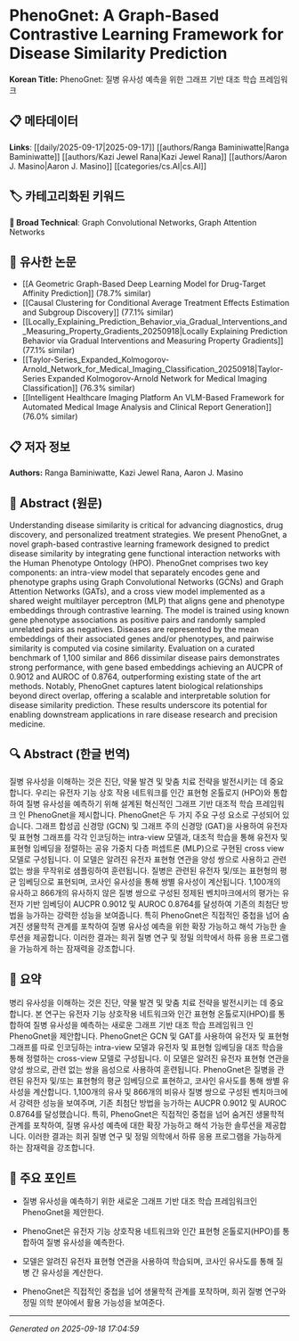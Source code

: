 
# PhenoGnet: A Graph-Based Contrastive Learning Framework for Disease Similarity Prediction

**Korean Title:** PhenoGnet: 질병 유사성 예측을 위한 그래프 기반 대조 학습 프레임워크

## 📋 메타데이터

**Links**: [[daily/2025-09-17|2025-09-17]] [[authors/Ranga Baminiwatte|Ranga Baminiwatte]] [[authors/Kazi Jewel Rana|Kazi Jewel Rana]] [[authors/Aaron J. Masino|Aaron J. Masino]] [[categories/cs.AI|cs.AI]]

## 🏷️ 카테고리화된 키워드
**🔬 Broad Technical**: Graph Convolutional Networks, Graph Attention Networks

## 🔗 유사한 논문
- [[A Geometric Graph-Based Deep Learning Model for Drug-Target Affinity Prediction]] (78.7% similar)
- [[Causal Clustering for Conditional Average Treatment Effects Estimation and Subgroup Discovery]] (77.1% similar)
- [[Locally_Explaining_Prediction_Behavior_via_Gradual_Interventions_and_Measuring_Property_Gradients_20250918|Locally Explaining Prediction Behavior via Gradual Interventions and Measuring Property Gradients]] (77.1% similar)
- [[Taylor-Series_Expanded_Kolmogorov-Arnold_Network_for_Medical_Imaging_Classification_20250918|Taylor-Series Expanded Kolmogorov-Arnold Network for Medical Imaging Classification]] (76.3% similar)
- [[Intelligent Healthcare Imaging Platform An VLM-Based Framework for Automated Medical Image Analysis and Clinical Report Generation]] (76.0% similar)

## 📋 저자 정보

**Authors:** Ranga Baminiwatte, Kazi Jewel Rana, Aaron J. Masino

## 📄 Abstract (원문)

Understanding disease similarity is critical for advancing diagnostics, drug
discovery, and personalized treatment strategies. We present PhenoGnet, a novel
graph-based contrastive learning framework designed to predict disease
similarity by integrating gene functional interaction networks with the Human
Phenotype Ontology (HPO). PhenoGnet comprises two key components: an intra-view
model that separately encodes gene and phenotype graphs using Graph
Convolutional Networks (GCNs) and Graph Attention Networks (GATs), and a cross
view model implemented as a shared weight multilayer perceptron (MLP) that
aligns gene and phenotype embeddings through contrastive learning. The model is
trained using known gene phenotype associations as positive pairs and randomly
sampled unrelated pairs as negatives. Diseases are represented by the mean
embeddings of their associated genes and/or phenotypes, and pairwise similarity
is computed via cosine similarity. Evaluation on a curated benchmark of 1,100
similar and 866 dissimilar disease pairs demonstrates strong performance, with
gene based embeddings achieving an AUCPR of 0.9012 and AUROC of 0.8764,
outperforming existing state of the art methods. Notably, PhenoGnet captures
latent biological relationships beyond direct overlap, offering a scalable and
interpretable solution for disease similarity prediction. These results
underscore its potential for enabling downstream applications in rare disease
research and precision medicine.

## 🔍 Abstract (한글 번역)

질병 유사성을 이해하는 것은 진단, 약물 발견 및 맞춤 치료 전략을 발전시키는 데 중요합니다. 우리는 유전자 기능 상호 작용 네트워크를 인간 표현형 온톨로지 (HPO)와 통합하여 질병 유사성을 예측하기 위해 설계된 혁신적인 그래프 기반 대조적 학습 프레임워크 인 PhenoGnet을 제시합니다. PhenoGnet은 두 가지 주요 구성 요소로 구성되어 있습니다. 그래프 합성곱 신경망 (GCN) 및 그래프 주의 신경망 (GAT)을 사용하여 유전자 및 표현형 그래프를 각각 인코딩하는 intra-view 모델과, 대조적 학습을 통해 유전자 및 표현형 임베딩을 정렬하는 공유 가중치 다층 퍼셉트론 (MLP)으로 구현된 cross view 모델로 구성됩니다. 이 모델은 알려진 유전자 표현형 연관을 양성 쌍으로 사용하고 관련 없는 쌍을 무작위로 샘플링하여 훈련됩니다. 질병은 관련된 유전자 및/또는 표현형의 평균 임베딩으로 표현되며, 코사인 유사성을 통해 쌍별 유사성이 계산됩니다. 1,100개의 유사하고 866개의 유사하지 않은 질병 쌍으로 구성된 정제된 벤치마크에서의 평가는 유전자 기반 임베딩이 AUCPR 0.9012 및 AUROC 0.8764를 달성하여 기존의 최첨단 방법을 능가하는 강력한 성능을 보여줍니다. 특히 PhenoGnet은 직접적인 중첩을 넘어 숨겨진 생물학적 관계를 포착하여 질병 유사성 예측을 위한 확장 가능하고 해석 가능한 솔루션을 제공합니다. 이러한 결과는 희귀 질병 연구 및 정밀 의학에서 하류 응용 프로그램을 가능하게 하는 잠재력을 강조합니다.

## 📝 요약

병리 유사성을 이해하는 것은 진단, 약물 발견 및 맞춤 치료 전략을 발전시키는 데 중요합니다. 본 연구는 유전자 기능 상호작용 네트워크와 인간 표현형 온톨로지(HPO)를 통합하여 질병 유사성을 예측하는 새로운 그래프 기반 대조 학습 프레임워크 인 PhenoGnet을 제안합니다. PhenoGnet은 GCN 및 GAT를 사용하여 유전자 및 표현형 그래프를 따로 인코딩하는 intra-view 모델과 유전자 및 표현형 임베딩을 대조 학습을 통해 정렬하는 cross-view 모델로 구성됩니다. 이 모델은 알려진 유전자 표현형 연관을 양성 쌍으로, 관련 없는 쌍을 음성으로 사용하여 훈련됩니다. PhenoGnet은 질병을 관련된 유전자 및/또는 표현형의 평균 임베딩으로 표현하고, 코사인 유사도를 통해 쌍별 유사성을 계산합니다. 1,100개의 유사 및 866개의 비유사 질병 쌍으로 구성된 벤치마크에서 강력한 성능을 보여주며, 기존 최첨단 방법을 능가하는 AUCPR 0.9012 및 AUROC 0.8764를 달성했습니다. 특히, PhenoGnet은 직접적인 중첩을 넘어 숨겨진 생물학적 관계를 포착하여, 질병 유사성 예측에 대한 확장 가능하고 해석 가능한 솔루션을 제공합니다. 이러한 결과는 희귀 질병 연구 및 정밀 의학에서 하류 응용 프로그램을 가능하게 하는 잠재력을 강조합니다.

## 🎯 주요 포인트

- 질병 유사성을 예측하기 위한 새로운 그래프 기반 대조 학습 프레임워크인 PhenoGnet을 제안한다.

- PhenoGnet은 유전자 기능 상호작용 네트워크와 인간 표현형 온톨로지(HPO)를 통합하여 질병 유사성을 예측한다.

- 모델은 알려진 유전자 표현형 연관을 사용하여 학습되며, 코사인 유사도를 통해 질병 간 유사성을 계산한다.

- PhenoGnet은 직접적인 중첩을 넘어 생물학적 관계를 포착하며, 희귀 질병 연구와 정밀 의학 분야에서 활용 가능성을 보여준다.

---

*Generated on 2025-09-18 17:04:59*